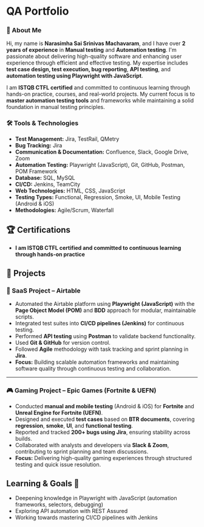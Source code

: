 # QA Portfolio  


### **👋 About Me**  
Hi, my name is **Narasimha Sai Srinivas Machavaram**, and I have over **2 years of experience** in **Manual testing** and **Automation testing**. I'm passionate about delivering high-quality software and enhancing user experience through efficient and effective testing. My expertise includes **test case design, test execution, bug reporting**, **API testing**, and **automation testing using Playwright with JavaScript**.

I am **ISTQB CTFL certified** and committed to continuous learning through hands-on practice, courses, and real-world projects. My current focus is to **master automation testing tools** and frameworks while maintaining a solid foundation in manual testing principles.

### **🛠 Tools & Technologies**

- **Test Management:** Jira, TestRail, QMetry  
- **Bug Tracking:** Jira  
- **Communication & Documentation:** Confluence, Slack, Google Drive, Zoom  
- **Automation Testing:** Playwright (JavaScript), Git, GitHub, Postman, POM Framework 
- **Database:** SQL, MySQL 
- **CI/CD:** Jenkins, TeamCity
- **Web Technologies:** HTML, CSS, JavaScript  
- **Testing Types:** Functional, Regression, Smoke, UI, Mobile Testing (Android & iOS)  
- **Methodologies:** Agile/Scrum, Waterfall



## 🏆 Certifications   
- **I am ISTQB CTFL certified and committed to continuous learning through hands-on practice**



## 💼 Projects

### 🧪 SaaS Project – Airtable
- Automated the Airtable platform using **Playwright (JavaScript)** with the **Page Object Model (POM)** and **BDD** approach for modular, maintainable scripts.  
- Integrated test suites into **CI/CD pipelines (Jenkins)** for continuous testing.  
- Performed **API testing** using **Postman** to validate backend functionality.  
- Used **Git & GitHub** for version control.  
- Followed **Agile** methodology with task tracking and sprint planning in **Jira**.  
- **Focus:** Building scalable automation frameworks and maintaining software quality through continuous testing and collaboration.

---

### 🎮 Gaming Project – Epic Games (Fortnite & UEFN)
- Conducted **manual and mobile testing** (Android & iOS) for **Fortnite** and **Unreal Engine for Fortnite (UEFN)**.  
- Designed and executed **test cases** based on **BTR documents**, covering **regression**, **smoke**, **UI**, and **functional testing**.  
- Reported and tracked **200+ bugs using Jira**, ensuring stability across builds.  
- Collaborated with analysts and developers via **Slack & Zoom**, contributing to sprint planning and team discussions.  
- **Focus:** Delivering high-quality gaming experiences through structured testing and quick issue resolution.



## Learning & Goals 📘
- Deepening knowledge in Playwright with JavaScript (automation frameworks, selectors, debugging)
- Exploring API automation with REST Assured
- Working towards mastering CI/CD pipelines with Jenkins
